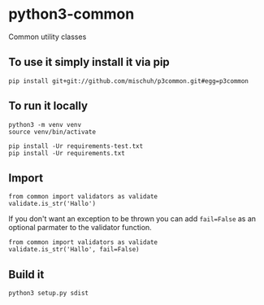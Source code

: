 # python3-common

Common utility classes

## To use it simply install it via pip

    pip install git+git://github.com/mischuh/p3common.git#egg=p3common

## To run it locally

    python3 -m venv venv
    source venv/bin/activate

    pip install -Ur requirements-test.txt
    pip install -Ur requirements.txt

## Import

    from common import validators as validate
    validate.is_str('Hallo')

If you don't want an exception to be thrown you can add `fail=False`
as an optional parmater to the validator function.

    from common import validators as validate
    validate.is_str('Hallo', fail=False)

## Build it

    python3 setup.py sdist